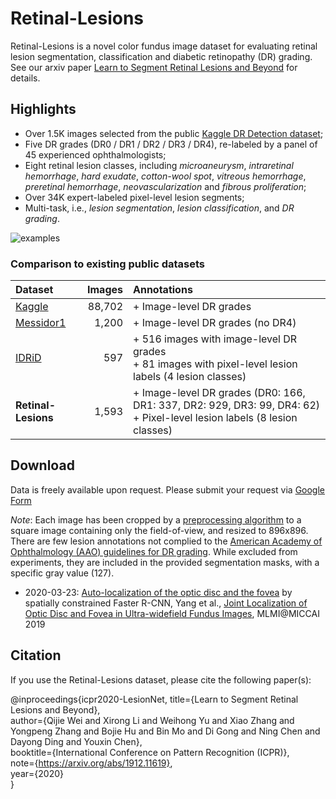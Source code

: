 # Retinal-Lesions

Retinal-Lesions is a novel color fundus image dataset for evaluating retinal lesion segmentation, classification and diabetic retinopathy (DR) grading. See our arxiv paper [Learn to Segment Retinal Lesions and Beyond](https://arxiv.org/abs/1912.11619) for details.

## Highlights

+ Over 1.5K images selected from the public [Kaggle DR Detection dataset](https://www.kaggle.com/c/diabetic-retinopathy-detection);
+ Five DR grades (DR0 / DR1 / DR2 / DR3 / DR4), re-labeled by a panel of 45 experienced ophthalmologists;
+ Eight retinal lesion classes, including *microaneurysm*, *intraretinal hemorrhage*, *hard exudate*, *cotton-wool spot*, *vitreous hemorrhage*, *preretinal hemorrhage*, *neovascularization* and *fibrous proliferation*;
+ Over 34K expert-labeled pixel-level lesion segments;
+ Multi-task, i.e., *lesion segmentation*, *lesion classification*, and *DR grading*.


![examples](examples.png)


### Comparison to existing public datasets

| Dataset         | Images  | Annotations |
| :--             | --:     | :--   |
| [Kaggle](https://www.kaggle.com/c/diabetic-retinopathy-detection)          | 88,702  | + Image-level DR grades |
| [Messidor1](http://www.adcis.net/en/third-party/messidor/)       | 1,200   | + Image-level DR grades (no DR4) |
| [IDRiD](https://idrid.grand-challenge.org/Data/)  | 597     | + 516 images with image-level DR grades <br> + 81 images with pixel-level lesion labels (4 lesion classes) |
| **Retinal-Lesions** | 1,593   | + Image-level DR grades (DR0: 166, DR1: 337, DR2: 929, DR3: 99, DR4: 62) <br> + Pixel-level lesion labels (8 lesion classes) |



## Download

Data is freely available upon request. Please submit your request via [Google Form](https://docs.google.com/forms/d/1qQdfxjK6igFopdAVu4Eagc-fRRYhK2Tja0fuyRXi8Z8)

*Note*: Each image has been cropped by a [preprocessing algorithm](https://doi.org/10.1007/978-3-030-05710-7_42) to a square image containing only the field-of-view, and resized to 896x896. There are few lesion annotations not complied to the [American Academy of Ophthalmology (AAO) guidelines for DR grading](https://www.aao.org/preferred-practice-pattern/diabetic-retinopathy-ppp-updated-2017). While excluded from experiments, they are included in the provided segmentation masks, with a specific gray value (127). 

+ 2020-03-23: [Auto-localization of the optic disc and the fovea](od_fovea_autoloc.txt) by spatially constrained Faster R-CNN, Yang et al., [Joint Localization of Optic Disc and Fovea in Ultra-widefield Fundus Images](https://link.springer.com/chapter/10.1007/978-3-030-32692-0_52), MLMI@MICCAI 2019


## Citation

If you use the Retinal-Lesions dataset, please cite the following paper(s):

@inproceedings{icpr2020-LesionNet, 
  title={Learn to Segment Retinal Lesions and Beyond},  
  author={Qijie Wei and Xirong Li and Weihong Yu and Xiao Zhang and Yongpeng Zhang and Bojie Hu and Bin Mo and Di Gong and Ning Chen and Dayong Ding and Youxin Chen},   
  booktitle={International Conference on Pattern Recognition (ICPR)},  
  note={https://arxiv.org/abs/1912.11619},    
  year={2020}  
}



